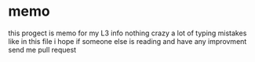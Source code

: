 # memo
this progect is memo for my L3 info nothing crazy a lot of typing mistakes like in this file 
i hope if someone else is reading and have any improvment send me pull request 
